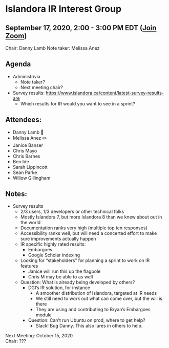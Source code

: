# Islandora IR Interest Group
## September 17, 2020, 2:00 - 3:00 PM EDT ([Join Zoom](https://zoom.us/j/526356143))

Chair: Danny Lamb
Note taker: Melissa Anez

## Agenda
- Administrivia
  - Note taker?
  - Next meeting chair?
- Survey results: https://www.islandora.ca/content/latest-survey-results-are 
  - Which results for IR would you want to see in a sprint?

## Attendees:
- Danny Lamb :chicken:
- Melissa Anez :pencil2:
- Janice Banser
- Chris Mayo
- Chris Barnes
- Ben Ide
- Sarah Lippincott
- Sean Parke
- Willow Gillingham

## Notes:
- Survey results
  - 2/3 users, 1/3 developers or other technical folks
  - Mostly Islandora 7, but more Islandora 8 than we knew about out in the world
  - Documentation ranks very high (multiple top ten responses)
  - Accessibility ranks well, but will need a concerted effort to make sure improvements actually happen
  - IR specific highly rated results:
    - Embargoes
    - Google Scholar indexing
  - Looking for “stakeholders” for planning a sprint to work on IR features
    - Janice will run this up the flagpole
    - Chris M may be able to as well
  - Question: What is already being developed by others?
    - DGI’s IR solution, for instance
      - A smoother distribution of Islandora, targeted at IR needs
      - We still need to work out what can come over, but the will is there
      - They are using and contributing to Bryan’s Embargoes module
    - Question: Can’t run Ubuntu on prod, where to get help? 
      - Slack! Bug Danny. This also lures in others to help. 

Next Meeting: October 15, 2020   
Chair: ???
